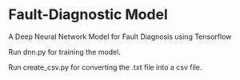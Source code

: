 # Fault-Diagnostic Model
A Deep Neural Network Model for Fault Diagnosis using Tensorflow

Run dnn.py for training the model.

Run create_csv.py for converting the .txt file into a csv file.
